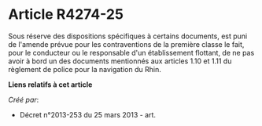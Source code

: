 # Article R4274-25

Sous réserve des dispositions spécifiques à certains documents, est puni de l'amende prévue pour les contraventions de la
première classe le fait, pour le conducteur ou le responsable d'un établissement flottant, de ne pas avoir à bord un des
documents mentionnés aux articles 1.10 et 1.11 du règlement de police pour la navigation du Rhin.

**Liens relatifs à cet article**

_Créé par_:

  - Décret n°2013-253 du 25 mars 2013 - art.
